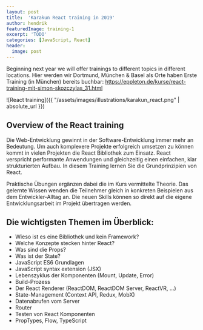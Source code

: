 ```yaml
---
layout: post
title:  'Karakun React training in 2019'
author: hendrik
featuredImage: training-1
excerpt: 'TODO'
categories: [JavaScript, React]
header:
  image: post
---
```


Beginning next year we will offer trainings to different topics in different locations. 
Hier werden wir Dortmund, München & Basel als Orte haben
Erste Training (in München) bereits buchbar: https://eppleton.de/kurse/react-training-mit-simon-skozczylas_31.html

![React training]({{ "/assets/images/illustrations/karakun_react.png" | absolute_url }})


## Overview of the React training
Die Web-Entwicklung gewinnt in der Software-Entwicklung immer mehr an Bedeutung. Um auch komplexere Projekte erfolgreich umsetzen zu können kommt in vielen Projekten die React Bibliothek zum Einsatz. React verspricht performante Anwendungen und gleichzeitig einen einfachen, klar strukturierten Aufbau. In diesem Training lernen Sie die Grundprinzipien von React.

Praktische Übungen ergänzen dabei die im Kurs vermittelte Theorie. Das gelernte Wissen wenden die Teilnehmer gleich in konkreten Beispielen aus dem Entwickler-Alltag an. Die neuen Skills können so direkt auf die eigene Entwicklungsarbeit im Projekt übertragen werden.

## Die wichtigsten Themen im Überblick:
- Wieso ist es eine Bibliothek und kein Framework?
- Welche Konzepte stecken hinter React?
- Was sind die Props?
- Was ist der State?
- JavaScript ES6 Grundlagen
- JavaScript syntax extension (JSX)
- Lebenszyklus der Komponenten (Mount, Update, Error)
- Build-Prozess
- Der React Renderer (ReactDOM, ReactDOM Server, ReactVR, ...)
- State-Management (Context API, Redux, MobX)
- Datenabrufen vom Server
- Router
- Testen von React Komponenten
- PropTypes, Flow, TypeScript
